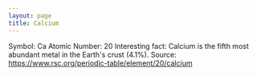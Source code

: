 ```yaml
---
layout: page
title: Calcium
---
```


Symbol: Ca
Atomic Number: 20
Interesting fact: Calcium is the fifth most abundant metal in the Earth's crust (4.1%).
Source: https://www.rsc.org/periodic-table/element/20/calcium
